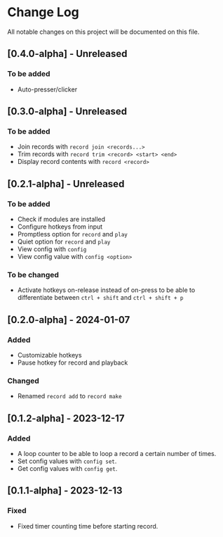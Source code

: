 # Change Log

All notable changes on this project will be documented on this file.

## [0.4.0-alpha] - Unreleased
### To be added
- Auto-presser/clicker

## [0.3.0-alpha] - Unreleased
### To be added
- Join records with `record join <records...>`
- Trim records with `record trim <record> <start> <end>`
- Display record contents with `record <record>`

## [0.2.1-alpha] - Unreleased
### To be added
- Check if modules are installed
- Configure hotkeys from input
- Promptless option for `record` and `play`
- Quiet option for `record` and `play`
- View config with `config`
- View config value with `config <option>`
### To be changed
- Activate hotkeys on-release instead of on-press to be able to differentiate between `ctrl + shift` and `ctrl + shift + p`

## [0.2.0-alpha] - 2024-01-07
### Added
- Customizable hotkeys
- Pause hotkey for record and playback
### Changed
- Renamed `record add` to `record make`

## [0.1.2-alpha] - 2023-12-17
### Added
- A loop counter to be able to loop a record a certain number of times.
- Set config values with `config set`.
- Get config values with `config get`.

## [0.1.1-alpha] - 2023-12-13
### Fixed
- Fixed timer counting time before starting record.